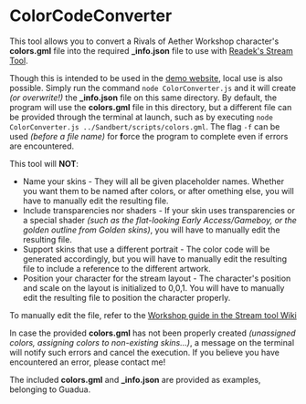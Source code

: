 # ColorCodeConverter

This tool allows you to convert a Rivals of Aether Workshop character's **colors.gml** file into the required **_info.json** file to use with [Readek's Stream Tool](https://github.com/Readek/RoA-Stream-Tool).

Though this is intended to be used in the [demo website](https://enrip99.github.io/ColorCodeConverter/), local use is also possible. Simply run the command `node ColorConverter.js` and it will create *(or overwrite!)* the **_info.json** file on this same directory. By default, the program will use the **colors.gml** file in this directory, but a different file can be provided through the terminal at launch, such as by executing `node ColorConverter.js ../Sandbert/scripts/colors.gml`. The flag `-f` can be used *(before a file name)* for **f**orce the program to complete even if errors are encountered.

This tool will **NOT**:
 - Name your skins - They will all be given placeholder names. Whether you want them to be named after colors, or after omething else, you will have to manually edit the resulting file.
 - Include transparencies nor shaders - If your skin uses transparencies or a special shader *(such as the flat-looking Early Access/Gameboy, or the golden outline from Golden skins)*, you will have to manually edit the resulting file.
 - Support skins that use a different portrait - The color code will be generated accordingly, but you will have to manually edit the resulting file to include a reference to the different artwork.
 - Position your character for the stream layout - The character's position and scale on the layout is initialized to 0,0,1. You will have to manually edit the resulting file to position the character properly.

To manually edit the file, refer to the [Workshop guide in the Stream tool Wiki](https://github.com/Readek/RoA-Stream-Tool/wiki/6.-Workshop-characters)

In case the provided **colors.gml** has not been properly created *(unassigned colors, assigning colors to non-existing skins...)*, a message on the terminal will notify such errors and cancel the execution. If you believe you have encountered an error, please contact me!

The included **colors.gml** and **_info.json** are provided as examples, belonging to Guadua.
